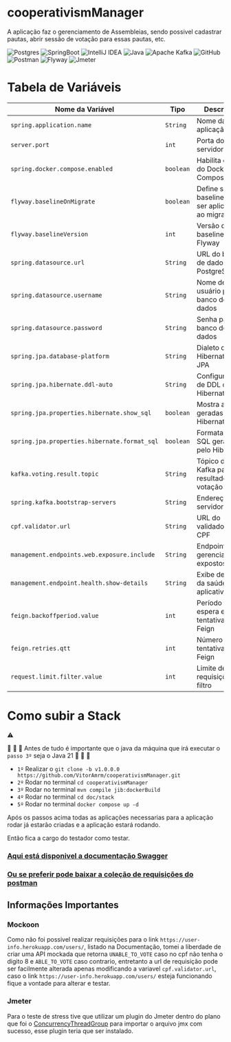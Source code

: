 # cooperativismManager
A aplicação faz o gerenciamento de Assembleias, sendo possivel cadastrar pautas, abrir sessão de votação para essas pautas, etc.

![Postgres](https://img.shields.io/badge/postgres-%23316192.svg?style=for-the-badge&logo=postgresql&logoColor=white)
![SpringBoot](https://img.shields.io/badge/spring-%236DB33F.svg?style=for-the-badge&logo=spring&logoColor=white)
![IntelliJ IDEA](https://img.shields.io/badge/IntelliJIDEA-000000.svg?style=for-the-badge&logo=intellij-idea&logoColor=white)
![Java](https://img.shields.io/badge/java-%23ED8B00.svg?style=for-the-badge&logo=openjdk&logoColor=white)
![Apache Kafka](https://img.shields.io/badge/Apache%20Kafka-000?style=for-the-badge&logo=apachekafka)
![GitHub](https://img.shields.io/badge/github-%23121011.svg?style=for-the-badge&logo=github&logoColor=white)
![Postman](https://img.shields.io/badge/Postman-FF6C37?style=for-the-badge&logo=postman&logoColor=white)
![Flyway](https://img.shields.io/badge/Flyway-CC0200.svg?style=for-the-badge&logo=Flyway&logoColor=white)
![Jmeter](https://img.shields.io/badge/Apache%20JMeter-D22128.svg?style=for-the-badge&logo=Apache-JMeter&logoColor=white)

# Tabela de Variáveis

| Nome da Variável                           | Tipo        | Descrição                                             | Valor Padrão                        |
|--------------------------------------------|-------------|-------------------------------------------------------|-------------------------------------|
| `spring.application.name`                  | `String`    | Nome da aplicação                                     | `cooperativism.manager`             |
| `server.port`                              | `int`       | Porta do servidor                                     | `8080`                              |
| `spring.docker.compose.enabled`            | `boolean`   | Habilita o uso do Docker Compose                      | `false`                             |
| `flyway.baselineOnMigrate`                | `boolean`   | Define se a baseline deve ser aplicada ao migrar     | `true`                              |
| `flyway.baselineVersion`                   | `int`       | Versão da baseline do Flyway                          | `1`                                 |
| `spring.datasource.url`                    | `String`    | URL do banco de dados PostgreSQL                      | `jdbc:postgresql://localhost:5432/postgres` |
| `spring.datasource.username`                | `String`    | Nome de usuário para o banco de dados                 | `postgres`                          |
| `spring.datasource.password`                | `String`    | Senha para o banco de dados                           | `root`                              |
| `spring.jpa.database-platform`              | `String`    | Dialeto do Hibernate para JPA                         | `org.hibernate.dialect.PostgreSQLDialect` |
| `spring.jpa.hibernate.ddl-auto`            | `String`    | Configuração de DDL do Hibernate                      | `none`                              |
| `spring.jpa.properties.hibernate.show_sql` | `boolean`   | Mostra as SQL geradas pelo Hibernate                  | `true`                              |
| `spring.jpa.properties.hibernate.format_sql` | `boolean` | Formata as SQL geradas pelo Hibernate                 | `true`                              |
| `kafka.voting.result.topic`                | `String`    | Tópico do Kafka para resultados de votação            | `voting-result`                     |
| `spring.kafka.bootstrap-servers`           | `String`    | Endereço do servidor Kafka                            | `localhost:9092`                   |
| `cpf.validator.url`                        | `String`    | URL do validador de CPF                               | `http://localhost:3001/`           |
| `management.endpoints.web.exposure.include` | `String`   | Endpoints de gerenciamento expostos                   | `health,info`                      |
| `management.endpoint.health.show-details`  | `String`    | Exibe detalhes da saúde do aplicativo                 | `always`                            |
| `feign.backoffperiod.value`                | `int`       | Período de espera entre tentativas do Feign          | `1000`                              |
| `feign.retries.qtt`                        | `int`       | Número de tentativas do Feign                         | `3`                                 |
| `request.limit.filter.value`               | `int`       | Limite de requisições do filtro                       | `150`                               |

# Como subir a Stack
:warning:

:rotating_light: :rotating_light: :rotating_light:
Antes de tudo é importante que o java da máquina que irá executar o `passo 3º` seja o Java 21
:rotating_light: :rotating_light: :rotating_light:

- `1º` Realizar o `git clone -b v1.0.0.0 https://github.com/VitorAmrm/cooperativismManager.git`
- `2º` Rodar no terminal `cd cooperativismManager`
- `3º` Rodar no terminal `mvn compile jib:dockerBuild`
- `4º` Rodar no terminal `cd doc/stack`
- `5º` Rodar no terminal `docker compose up -d`

Após os passos acima todas as aplicações necessarias para a aplicação rodar já estarão criadas e a aplicação estará rodando.

Então fica a cargo do testador como testar.

### [Aqui está disponivel a documentação Swagger](https://github.com/VitorAmrm/cooperativismManager/blob/v1.0.0.0/doc/swagger/openapi_cooperativism.yml)

### [Ou se preferir pode baixar a coleção de requisições do postman](https://github.com/VitorAmrm/cooperativismManager/blob/v1.0.0.0/doc/postman/Cooperatvism%20Manager.postman_collection.json)

## Informações Importantes

### Mockoon
Como não foi possivel realizar requisições para o link `https://user-info.herokuapp.com/users/`, listado na Documentação, tomei a liberdade de criar uma API mockada que retorna `UNABLE_TO_VOTE` caso no cpf não tenha o digito 8 e `ABLE_TO_VOTE` caso contrario, entretanto a url de requisição pode ser facilmente alterada apenas modificando a variavel `cpf.validator.url`, caso o link `https://user-info.herokuapp.com/users/` esteja funcionando fique a vontade para alterar e testar.

### Jmeter
Para o teste de stress tive que utilizar um plugin do Jmeter dentro do plano que foi o [ConcurrencyThreadGroup](https://jmeter-plugins.org/wiki/ConcurrencyThreadGroup/) para importar o arquivo jmx com sucesso, esse plugin teria que ser instalado.
